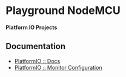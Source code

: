 # Playground NodeMCU #

**Platform IO Projects**



## Documentation
 - [PlatformIO :: Docs](https://docs.platformio.org/en/latest/)
 - [PlatformIO :: Monitor Configuration](https://docs.platformio.org/en/latest/projectconf/section_env_monitor.html)
